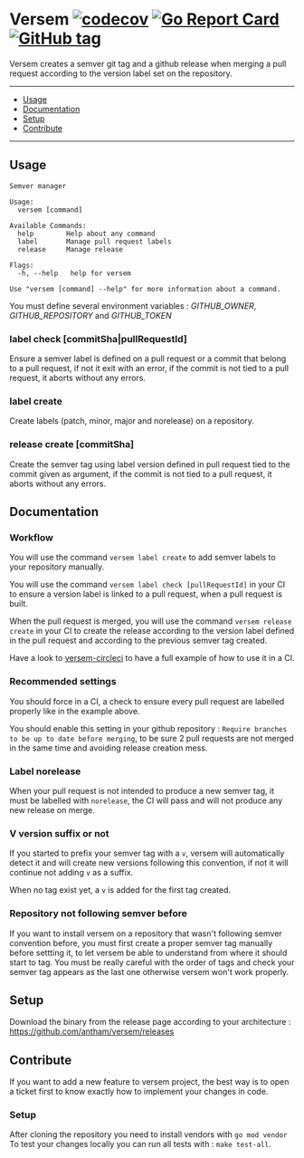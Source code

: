 # Versem [![codecov](https://codecov.io/gh/antham/versem/branch/master/graph/badge.svg)](https://codecov.io/gh/antham/versem) [![Go Report Card](https://goreportcard.com/badge/github.com/antham/versem)](https://goreportcard.com/report/github.com/antham/versem) [![GitHub tag](https://img.shields.io/github/tag/antham/versem.svg)]()

Versem creates a semver git tag and a github release when merging a pull request according to the version label set on the repository.

---

- [Usage](#usage)
- [Documentation](#documentation)
- [Setup](#setup)
- [Contribute](#contribute)

---

## Usage

```
Semver manager

Usage:
  versem [command]

Available Commands:
  help        Help about any command
  label       Manage pull request labels
  release     Manage release

Flags:
  -h, --help   help for versem

Use "versem [command] --help" for more information about a command.

```

You must define several environment variables : _GITHUB_OWNER_, _GITHUB_REPOSITORY_ and _GITHUB_TOKEN_

### label check [commitSha|pullRequestId]

Ensure a semver label is defined on a pull request or a commit that belong to a pull request, if not it exit with an error, if the commit is not tied to a pull request, it aborts without any errors.

### label create

Create labels (patch, minor, major and norelease) on a repository.

### release create [commitSha]

Create the semver tag using label version defined in pull request tied to the commit given as argument, if the commit is not tied to a pull request, it aborts without any errors.

## Documentation

### Workflow

You will use the command `versem label create` to add semver labels to your repository manually.

You will use the command `versem label check [pullRequestId]` in your CI to ensure a version label is linked to a pull request, when a pull request is built.

When the pull request is merged, you will use the command `versem release create` in your CI to create the release according to the version label defined in the pull request and according to the previous semver tag created.

Have a look to [versem-circleci](https://github.com/antham/versem-circleci) to have a full example of how to use it in a CI.

### Recommended settings

You should force in a CI, a check to ensure every pull request are labelled properly like in the example above.

You should enable this setting in your github repository : `Require branches to be up to date before merging`, to be sure 2 pull requests are not merged in the same time and avoiding release creation mess.

### Label norelease

When your pull request is not intended to produce a new semver tag, it must be labelled with `norelease`, the CI will pass and will not produce any new release on merge.

### V version suffix or not

If you started to prefix your semver tag with a `v`, versem will automatically detect it and will create new versions following this convention, if not it will continue not adding `v` as a suffix.

When no tag exist yet, a `v` is added for the first tag created.

### Repository not following semver before

If you want to install versem on a repository that wasn't following semver convention before, you must first create a proper semver tag manually before settting it, to let versem be able to understand from where it should start to tag. You must be really careful with the order of tags and check your semver tag appears as the last one otherwise versem won't work properly.

## Setup

Download the binary from the release page according to your architecture : https://github.com/antham/versem/releases

## Contribute

If you want to add a new feature to versem project, the best way is to open a ticket first to know exactly how to implement your changes in code.

### Setup

After cloning the repository you need to install vendors with `go mod vendor`
To test your changes locally you can run all tests with : `make test-all`.
